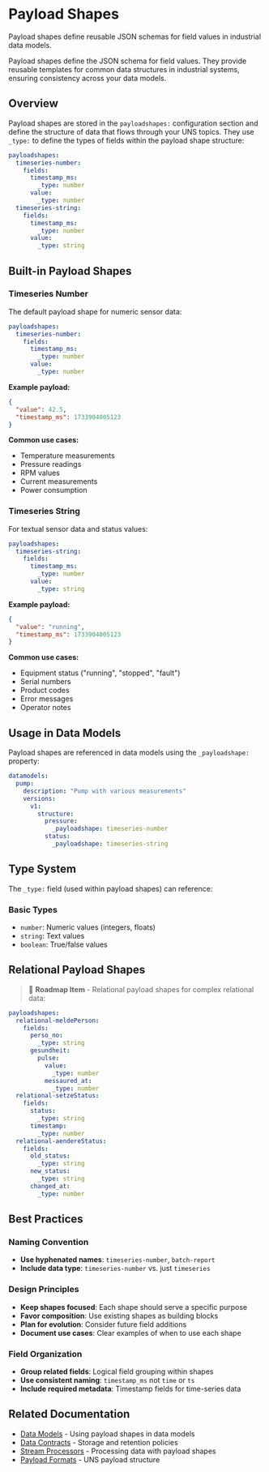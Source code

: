 # Payload Shapes

Payload shapes define reusable JSON schemas for field values in industrial data models.

Payload shapes define the JSON schema for field values. They provide reusable templates for common data structures in industrial systems, ensuring consistency across your data models.

## Overview

Payload shapes are stored in the `payloadshapes:` configuration section and define the structure of data that flows through your UNS topics. They use `_type:` to define the types of fields within the payload shape structure:

```yaml
payloadshapes:
  timeseries-number:
    fields:
      timestamp_ms:
        _type: number
      value:
        _type: number
  timeseries-string:
    fields:
      timestamp_ms:
        _type: number
      value:
        _type: string
```

## Built-in Payload Shapes

### Timeseries Number

The default payload shape for numeric sensor data:

```yaml
payloadshapes:
  timeseries-number:
    fields:
      timestamp_ms:
        _type: number
      value:
        _type: number
```

**Example payload:**
```json
{
  "value": 42.5,
  "timestamp_ms": 1733904005123
}
```

**Common use cases:**
- Temperature measurements
- Pressure readings
- RPM values
- Current measurements
- Power consumption

### Timeseries String

For textual sensor data and status values:

```yaml
payloadshapes:
  timeseries-string:
    fields:
      timestamp_ms:
        _type: number
      value:
        _type: string
```

**Example payload:**
```json
{
  "value": "running",
  "timestamp_ms": 1733904005123
}
```

**Common use cases:**
- Equipment status ("running", "stopped", "fault")
- Serial numbers
- Product codes
- Error messages
- Operator notes

## Usage in Data Models

Payload shapes are referenced in data models using the `_payloadshape:` property:

```yaml
datamodels:
  pump:
    description: "Pump with various measurements"
    versions:
      v1:
        structure:
          pressure:
            _payloadshape: timeseries-number
          status:
            _payloadshape: timeseries-string
```

## Type System

The `_type:` field (used within payload shapes) can reference:

### Basic Types
- `number`: Numeric values (integers, floats)
- `string`: Text values
- `boolean`: True/false values

## Relational Payload Shapes

> 🚧 **Roadmap Item** - Relational payload shapes for complex relational data:

```yaml
payloadshapes:
  relational-meldePerson:
    fields:
      perso_no:
        _type: string
      gesundheit:
        pulse:
          value:
            _type: number
          messaured_at:
            _type: number
  relational-setzeStatus:
    fields:
      status:
        _type: string
      timestamp:
        _type: number
  relational-aendereStatus:
    fields:
      old_status:
        _type: string
      new_status:
        _type: string
      changed_at:
        _type: number
```

## Best Practices

### Naming Convention
- **Use hyphenated names**: `timeseries-number`, `batch-report`
- **Include data type**: `timeseries-number` vs. just `timeseries`

### Design Principles
- **Keep shapes focused**: Each shape should serve a specific purpose
- **Favor composition**: Use existing shapes as building blocks
- **Plan for evolution**: Consider future field additions
- **Document use cases**: Clear examples of when to use each shape

### Field Organization
- **Group related fields**: Logical field grouping within shapes
- **Use consistent naming**: `timestamp_ms` not `time` or `ts`
- **Include required metadata**: Timestamp fields for time-series data


## Related Documentation

- [Data Models](data-models.md) - Using payload shapes in data models
- [Data Contracts](data-contracts.md) - Storage and retention policies
- [Stream Processors](stream-processors.md) - Processing data with payload shapes
- [Payload Formats](../unified-namespace/payload-formats.md) - UNS payload structure 